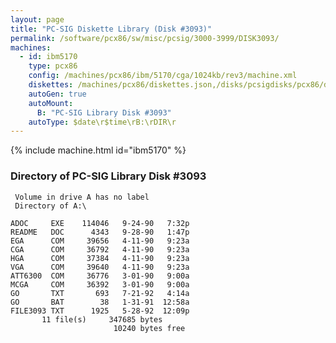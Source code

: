 ```yaml
---
layout: page
title: "PC-SIG Diskette Library (Disk #3093)"
permalink: /software/pcx86/sw/misc/pcsig/3000-3999/DISK3093/
machines:
  - id: ibm5170
    type: pcx86
    config: /machines/pcx86/ibm/5170/cga/1024kb/rev3/machine.xml
    diskettes: /machines/pcx86/diskettes.json,/disks/pcsigdisks/pcx86/diskettes.json
    autoGen: true
    autoMount:
      B: "PC-SIG Library Disk #3093"
    autoType: $date\r$time\rB:\rDIR\r
---
```


{% include machine.html id="ibm5170" %}

### Directory of PC-SIG Library Disk #3093

     Volume in drive A has no label
     Directory of A:\

    ADOC     EXE    114046   9-24-90   7:32p
    README   DOC      4343   9-28-90   1:47p
    EGA      COM     39656   4-11-90   9:23a
    CGA      COM     36792   4-11-90   9:23a
    HGA      COM     37384   4-11-90   9:23a
    VGA      COM     39640   4-11-90   9:23a
    ATT6300  COM     36776   3-01-90   9:00a
    MCGA     COM     36392   3-01-90   9:00a
    GO       TXT       693   7-21-92   4:14a
    GO       BAT        38   1-31-91  12:58a
    FILE3093 TXT      1925   5-28-92  12:09p
           11 file(s)     347685 bytes
                           10240 bytes free
